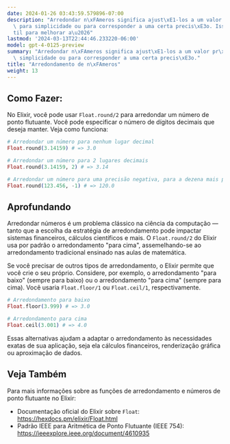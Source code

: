 ```yaml
---
date: 2024-01-26 03:43:59.579896-07:00
description: "Arredondar n\xFAmeros significa ajust\xE1-los a um valor pr\xF3ximo\
  \ para simplicidade ou para corresponder a uma certa precis\xE3o. Isso \xE9 \xFA\
  til para melhorar a\u2026"
lastmod: '2024-03-13T22:44:46.233220-06:00'
model: gpt-4-0125-preview
summary: "Arredondar n\xFAmeros significa ajust\xE1-los a um valor pr\xF3ximo para\
  \ simplicidade ou para corresponder a uma certa precis\xE3o."
title: "Arredondamento de n\xFAmeros"
weight: 13
---
```


## Como Fazer:
No Elixir, você pode usar `Float.round/2` para arredondar um número de ponto flutuante. Você pode especificar o número de dígitos decimais que deseja manter. Veja como funciona:

```elixir
# Arredondar um número para nenhum lugar decimal
Float.round(3.14159) # => 3.0

# Arredondar um número para 2 lugares decimais
Float.round(3.14159, 2) # => 3.14

# Arredondar um número para uma precisão negativa, para a dezena mais próxima
Float.round(123.456, -1) # => 120.0
```

## Aprofundando
Arredondar números é um problema clássico na ciência da computação — tanto que a escolha da estratégia de arredondamento pode impactar sistemas financeiros, cálculos científicos e mais. O `Float.round/2` do Elixir usa por padrão o arredondamento "para cima", assemelhando-se ao arredondamento tradicional ensinado nas aulas de matemática.

Se você precisar de outros tipos de arredondamento, o Elixir permite que você crie o seu próprio. Considere, por exemplo, o arredondamento "para baixo" (sempre para baixo) ou o arredondamento "para cima" (sempre para cima). Você usaria `Float.floor/1` ou `Float.ceil/1`, respectivamente.

```elixir
# Arredondamento para baixo
Float.floor(3.999) # => 3.0

# Arredondamento para cima
Float.ceil(3.001) # => 4.0
```

Essas alternativas ajudam a adaptar o arredondamento às necessidades exatas de sua aplicação, seja ela cálculos financeiros, renderização gráfica ou aproximação de dados.

## Veja Também
Para mais informações sobre as funções de arredondamento e números de ponto flutuante no Elixir:

- Documentação oficial do Elixir sobre `Float`: https://hexdocs.pm/elixir/Float.html
- Padrão IEEE para Aritmética de Ponto Flutuante (IEEE 754): https://ieeexplore.ieee.org/document/4610935
